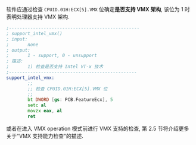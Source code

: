 

软件应通过检查 `CPUID.01H:ECX[5].VMX` 位确定**是否支持 VMX 架构**, 该位为 1 时表明处理器支持 VMX 架构.

```asm
;-------------------------------------------------
; support_intel_vmx()
; input:
;       none
; output:
;       1 - support, 0 - unsupport
; 描述:
;       1) 检查是否支持 Intel VT-x 技术
;------------------------------------------------
support_intel_vmx:
        ;;
        ;; 检查 CPUID.01H:ECX[5].VMX 位
        ;;
        bt DWORD [gs: PCB.FeatureEcx], 5
        setc al
        movzx eax, al
        ret
```

或者在进入 VMX operation 模式前进行 VMX 支持的检查, 第 2.5 节将介绍更多关于"VMX 支持能力检查"的描述.
